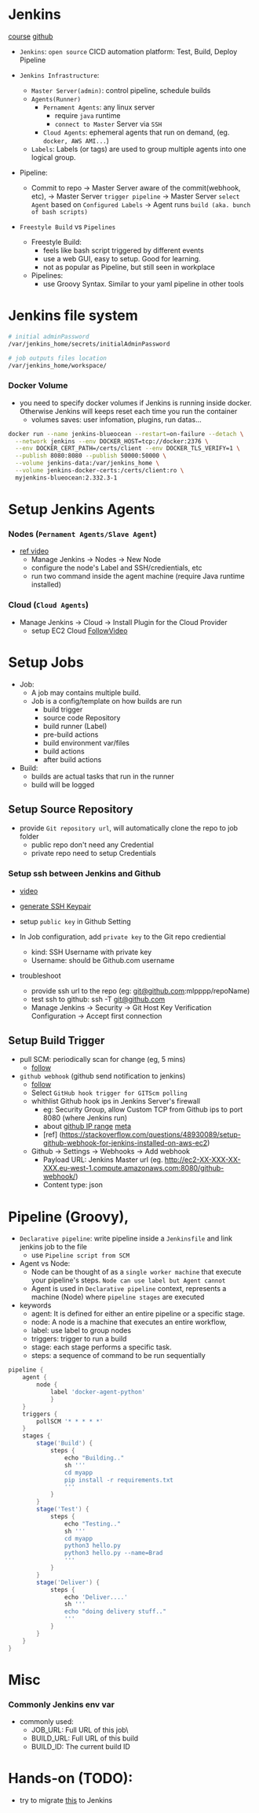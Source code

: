 # Jenkins
[course](https://www.youtube.com/watch?v=6YZvp2GwT0A)
[github](https://github.com/mlpppp/jenkins-101)

- `Jenkins`: `open source` CICD automation platform: Test, Build, Deploy Pipeline


- `Jenkins Infrastructure`:
    - `Master Server(admin)`: control pipeline, schedule builds
    - `Agents(Runner)`
        - `Pernament Agents`: any linux server
            - require `java` runtime
            - `connect to Master` Server via `SSH`
        - `Cloud Agents`: ephemeral agents that run on demand, (eg. `docker, AWS AMI...`)
    - `Labels`: Labels (or tags) are used to group multiple agents into one logical group.
- Pipeline:
    - Commit to repo 
    -> Master Server aware of the commit(webhook, etc), 
    -> Master Server `trigger pipeline`
    -> Master Server `select Agent` based on `Configured Labels` 
    -> Agent runs `build (aka. bunch of bash scripts)`


- `Freestyle Build` vs `Pipelines`
    - Freestyle Build: 
        - feels like bash script triggered by different events
        - use a web GUI,  easy to setup. Good for learning.
        - not as popular as Pipeline, but still seen in workplace
    - Pipelines:
        - use Groovy Syntax. Similar to your yaml pipeline in other tools
    



# Jenkins file system
```bash
# initial adminPassword
/var/jenkins_home/secrets/initialAdminPassword

# job outputs files location
/var/jenkins_home/workspace/
```

### Docker Volume
- you need to specify docker volumes if Jenkins is running inside docker. Otherwise Jenkins will keeps reset each time you run the container
    - volumes saves: user infomation, plugins, run datas...
```bash
docker run --name jenkins-blueocean --restart=on-failure --detach \
  --network jenkins --env DOCKER_HOST=tcp://docker:2376 \
  --env DOCKER_CERT_PATH=/certs/client --env DOCKER_TLS_VERIFY=1 \
  --publish 8080:8080 --publish 50000:50000 \
  --volume jenkins-data:/var/jenkins_home \
  --volume jenkins-docker-certs:/certs/client:ro \
  myjenkins-blueocean:2.332.3-1
```
 

# Setup Jenkins Agents
### Nodes (`Pernament Agents/Slave Agent`)
- [ref video](https://www.youtube.com/watch?v=fphtfmAsfhU)
    - Manage Jenkins -> Nodes -> New Node
    - configure the node's Label and SSH/credientials, etc
    - run two command inside the agent machine (require Java runtime installed)

### Cloud (`Cloud Agents`)
- Manage Jenkins -> Cloud -> Install Plugin for the Cloud Provider
    - setup EC2 Cloud [FollowVideo](https://www.youtube.com/watch?v=RkaqRsockfg) 

# Setup Jobs 
- Job: 
    - A job may contains multiple build.
    - Job is a config/template on how builds are run
        - build trigger
        - source code Repository
        - build runner (Label)
        - pre-build actions 
        - build environment var/files
        - build actions
        - after build actions
- Build: 
    - builds are actual tasks that run in the runner
    - build will be logged

## Setup Source Repository
- provide `Git repository url`, will automatically clone the repo to job folder
    - public repo don't need any Credential
    - private repo need to setup Credentials

### Setup ssh between Jenkins and Github
- [video](https://www.youtube.com/watch?v=9-ij0cJLDz4)
- [generate SSH Keypair](https://docs.github.com/en/authentication/connecting-to-github-with-ssh/generating-a-new-ssh-key-and-adding-it-to-the-ssh-agent)
- setup `public key` in Github Setting
- In Job configuration, add `private key` to the Git repo crediential 
    - kind: SSH Username with private key
    - Username: should be Github.com username

- troubleshoot
    - provide ssh url to the repo (eg: git@github.com:mlpppp/repoName)
    - test ssh to github: ssh -T git@github.com
    - Manage Jenkins -> Security -> Git Host Key Verification Configuration -> Accept first connection


## Setup Build Trigger
- pull SCM: periodically scan for change (eg, 5 mins)
    - [follow](https://youtu.be/6YZvp2GwT0A?t=2882)
- `github webhook` (github send notification to jenkins)
    - [follow](https://www.youtube.com/watch?v=PhxZamqYJws)
    - Select `GitHub hook trigger for GITScm polling`
    - whithlist Github hook ips in Jenkins Server's firewall 
        - eg: Security Group, allow Custom TCP from Github ips to port 8080 (where Jenkins run)
        - about [github IP range](https://docs.github.com/en/authentication/keeping-your-account-and-data-secure/about-githubs-ip-addresses) [meta](https://api.github.com/meta)
        - [ref] (https://stackoverflow.com/questions/48930089/setup-github-webhook-for-jenkins-installed-on-aws-ec2)
    - Github -> Settings -> Webhooks -> Add webhook
        - Payload URL: Jenkins Master url (eg. http://ec2-XX-XXX-XX-XXX.eu-west-1.compute.amazonaws.com:8080/github-webhook/)
        - Content type: json




# Pipeline (Groovy), 
- `Declarative pipeline`: write pipeline inside a `Jenkinsfile` and link jenkins job to the file
    - use `Pipeline script from SCM`
- Agent vs Node:
    - Node can be thought of as a `single worker machine` that execute your pipeline's steps. `Node can use label but Agent cannot`
    - Agent is used in `Declarative pipeline` context, represents a machine (Node) where `pipeline stages` are executed
- keywords
    - agent: It is defined for either an entire pipeline or a specific stage.
    - node: A node is a machine that executes an entire workflow, 
    - label: use label to group nodes
    - triggers: trigger to run a build
    - stage: each stage performs a specific task.
    - steps: a sequence of command to be run sequentially

```groovy
pipeline {
    agent { 
        node {
            label 'docker-agent-python'
            }
    }
    triggers {
        pollSCM '* * * * *'
    }
    stages {
        stage('Build') {
            steps {
                echo "Building.."
                sh '''
                cd myapp
                pip install -r requirements.txt
                '''
            }
        }
        stage('Test') {
            steps {
                echo "Testing.."
                sh '''
                cd myapp
                python3 hello.py
                python3 hello.py --name=Brad
                '''
            }
        }
        stage('Deliver') {
            steps {
                echo 'Deliver....'
                sh '''
                echo "doing delivery stuff.."
                '''
            }
        }
    }
}
```
# Misc
### Commonly Jenkins env var
- commonly used:
    - JOB_URL: Full URL of this job\
    - BUILD_URL: Full URL of this build
    - BUILD_ID: The current build ID

# Hands-on (TODO): 
- try to migrate [this](https://gitlab.com/nanuchi/gitlab-cicd-crash-course) to Jenkins


